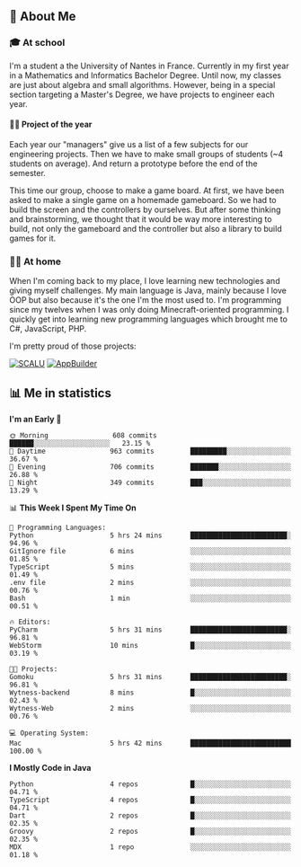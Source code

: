 ## 👀 About Me

### 🎓 At school

I'm a student a the University of Nantes in France. Currently in my first year in a Mathematics and Informatics Bachelor Degree. Until now, my classes are just about algebra and small algorithms. However, being in a special section targeting a Master's Degree, we have projects to engineer each year. 

#### 🔧🔬 Project of the year

Each year our "managers" give us a list of a few subjects for our engineering projects. Then we have to make small groups of students (~4 students on average). And return a prototype before the end of the semester.

This time our group, choose to make a game board. At first, we have been asked to make a single game on a homemade gameboard. So we had to build the screen and the controllers by ourselves. 
But after some thinking and brainstorming, we thought that it would be way more interesting to build, not only the gameboard and the controller but also a library to build games for it.

### 👨‍💻 At home

When I'm coming back to my place, I love learning new technologies and giving myself challenges. My main language is Java, mainly because I love OOP but also because it's the one I'm the most used to. I'm programming since my twelves when I was only doing Minecraft-oriented programming.  I quickly get into learning new programming languages which brought me to C#, JavaScript, PHP. 

I'm pretty proud of those projects:

[![SCALU](https://github-readme-stats.vercel.app/api/pin?username=renardfute&repo=SCALU)](https://github.com/renardfute/scalu)
[![AppBuilder](https://github-readme-stats.vercel.app/api/pin?username=pulsedev2&repo=AppBuilder)](https://github.com/pulsedev2/AppBuilder)

## 📊 Me in statistics
<!--START_SECTION:waka-->
**I'm an Early 🐤** 

```text
🌞 Morning                608 commits         ██████░░░░░░░░░░░░░░░░░░░   23.15 % 
🌆 Daytime                963 commits         █████████░░░░░░░░░░░░░░░░   36.67 % 
🌃 Evening                706 commits         ███████░░░░░░░░░░░░░░░░░░   26.88 % 
🌙 Night                  349 commits         ███░░░░░░░░░░░░░░░░░░░░░░   13.29 % 
```


📊 **This Week I Spent My Time On** 

```text
💬 Programming Languages: 
Python                   5 hrs 24 mins       ████████████████████████░   94.96 % 
GitIgnore file           6 mins              ░░░░░░░░░░░░░░░░░░░░░░░░░   01.85 % 
TypeScript               5 mins              ░░░░░░░░░░░░░░░░░░░░░░░░░   01.49 % 
.env file                2 mins              ░░░░░░░░░░░░░░░░░░░░░░░░░   00.76 % 
Bash                     1 min               ░░░░░░░░░░░░░░░░░░░░░░░░░   00.51 % 

🔥 Editors: 
PyCharm                  5 hrs 31 mins       ████████████████████████░   96.81 % 
WebStorm                 10 mins             █░░░░░░░░░░░░░░░░░░░░░░░░   03.19 % 

🐱‍💻 Projects: 
Gomoku                   5 hrs 31 mins       ████████████████████████░   96.81 % 
Wytness-backend          8 mins              █░░░░░░░░░░░░░░░░░░░░░░░░   02.43 % 
Wytness-Web              2 mins              ░░░░░░░░░░░░░░░░░░░░░░░░░   00.76 % 

💻 Operating System: 
Mac                      5 hrs 42 mins       █████████████████████████   100.00 % 
```

**I Mostly Code in Java** 

```text
Python                   4 repos             █░░░░░░░░░░░░░░░░░░░░░░░░   04.71 % 
TypeScript               4 repos             █░░░░░░░░░░░░░░░░░░░░░░░░   04.71 % 
Dart                     2 repos             █░░░░░░░░░░░░░░░░░░░░░░░░   02.35 % 
Groovy                   2 repos             █░░░░░░░░░░░░░░░░░░░░░░░░   02.35 % 
MDX                      1 repo              ░░░░░░░░░░░░░░░░░░░░░░░░░   01.18 % 
```




<!--END_SECTION:waka-->
